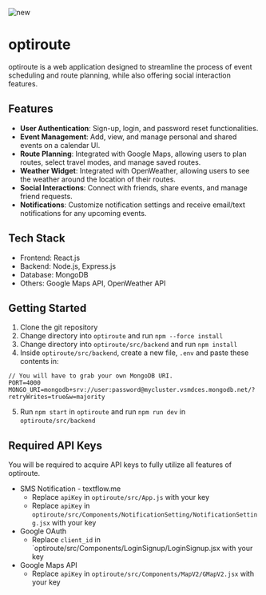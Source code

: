   ![new](https://github.com/tomkkl/OptiRoute/assets/91853199/ae70d79d-54f4-49de-8430-152fb98149ba)
# optiroute


optiroute is a web application designed to streamline the process of event scheduling and route planning, while also offering social interaction features. 

## Features

- **User Authentication**: Sign-up, login, and password reset functionalities.
- **Event Management**: Add, view, and manage personal and shared events on a calendar UI.
- **Route Planning**: Integrated with Google Maps, allowing users to plan routes, select travel modes, and manage saved routes.
- **Weather Widget**: Integrated with OpenWeather, allowing users to see the weather around the location of their routes.
- **Social Interactions**: Connect with friends, share events, and manage friend requests.
- **Notifications**: Customize notification settings and receive email/text notifications for any upcoming events.

## Tech Stack
- Frontend: React.js
- Backend: Node.js, Express.js
- Database: MongoDB
- Others: Google Maps API, OpenWeather API

## Getting Started

1. Clone the git repository
2. Change directory into `optiroute` and run `npm --force install`
3. Change directory into `optiroute/src/backend` and run `npm install`
4. Inside `optiroute/src/backend`, create a new file, `.env` and paste these contents in:
```
// You will have to grab your own MongoDB URI.
PORT=4000
MONGO_URI=mongodb+srv://user:password@mycluster.vsmdces.mongodb.net/?retryWrites=true&w=majority
```
5. Run `npm start` in `optiroute` and run `npm run dev` in `optiroute/src/backend`

## Required API Keys
You will be required to acquire API keys to fully utilize all features of optiroute.
- SMS Notification - textflow.me
  - Replace `apiKey` in `optiroute/src/App.js` with your key
  - Replace `apiKey` in `optiroute/src/Components/NotificationSetting/NotificationSetting.jsx` with your key
- Google OAuth
  - Replace `client_id` in `optiroute/src/Components/LoginSignup/LoginSignup.jsx with your key
- Google Maps API
  - Replace `apiKey` in `optiroute/src/Components/MapV2/GMapV2.jsx` with your key
 
